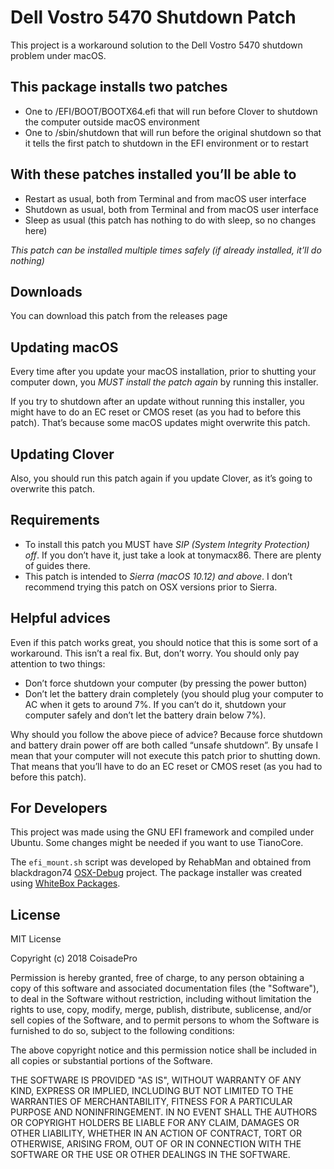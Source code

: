 # Dell Vostro 5470 Shutdown Patch
This project is a workaround solution to the Dell Vostro 5470 shutdown problem under macOS.

## This package installs two patches
- One to /EFI/BOOT/BOOTX64.efi that will run before Clover to shutdown the computer outside macOS environment
- One to /sbin/shutdown that will run before the original shutdown so that it tells the first patch to shutdown in the EFI environment or to restart

## With these patches installed you’ll be able to
- Restart as usual, both from Terminal and from macOS user interface
- Shutdown as usual, both from Terminal and from macOS user interface
- Sleep as usual (this patch has nothing to do with sleep, so no changes here)

*This patch can be installed multiple times safely (if already installed, it’ll do nothing)*

## Downloads
You can download this patch from the releases page

## Updating macOS
Every time after you update your macOS installation, prior to shutting your computer down, you *MUST install the patch again* by running this installer.

If you try to shutdown after an update without running this installer, you might have to do an EC reset or CMOS reset (as you had to before this patch). That’s because some macOS updates might overwrite this patch.

## Updating Clover
Also, you should run this patch again if you update Clover, as it’s going to overwrite this patch.

## Requirements
- To install this patch you MUST have *SIP (System Integrity Protection) off*. If you don’t have it, just take a look at tonymacx86. There are plenty of guides there.
- This patch is intended to *Sierra (macOS 10.12) and above*. I don’t recommend trying this patch on OSX versions prior to Sierra.

## Helpful advices
Even if this patch works great, you should notice that this is some sort of a workaround. This isn’t a real fix. But, don’t worry. You should only pay attention to two things:
- Don’t force shutdown your computer (by pressing the power button)
- Don’t let the battery drain completely (you should plug your computer to AC when it gets to around 7%. If you can’t do it, shutdown your computer safely and don’t let the battery drain below 7%).

Why should you follow the above piece of advice? Because force shutdown and battery drain power off are both called “unsafe shutdown”. By unsafe I mean that your computer will not execute this patch prior to shutting down. That means that you’ll have to do an EC reset or CMOS reset (as you had to before this patch).

## For Developers
This project was made using the GNU EFI framework and compiled under Ubuntu. Some changes might be needed if you want to use TianoCore.

The ```efi_mount.sh``` script was developed by RehabMan and obtained from blackdragon74 [OSX-Debug](https://github.com/black-dragon74/OSX-Debug) project. The package installer was created using [WhiteBox Packages](http://s.sudre.free.fr/Software/Packages/about.html).

## License
MIT License

Copyright (c) 2018 CoisadePro

Permission is hereby granted, free of charge, to any person obtaining a copy
of this software and associated documentation files (the "Software"), to deal
in the Software without restriction, including without limitation the rights
to use, copy, modify, merge, publish, distribute, sublicense, and/or sell
copies of the Software, and to permit persons to whom the Software is
furnished to do so, subject to the following conditions:

The above copyright notice and this permission notice shall be included in all
copies or substantial portions of the Software.

THE SOFTWARE IS PROVIDED "AS IS", WITHOUT WARRANTY OF ANY KIND, EXPRESS OR
IMPLIED, INCLUDING BUT NOT LIMITED TO THE WARRANTIES OF MERCHANTABILITY,
FITNESS FOR A PARTICULAR PURPOSE AND NONINFRINGEMENT. IN NO EVENT SHALL THE
AUTHORS OR COPYRIGHT HOLDERS BE LIABLE FOR ANY CLAIM, DAMAGES OR OTHER
LIABILITY, WHETHER IN AN ACTION OF CONTRACT, TORT OR OTHERWISE, ARISING FROM,
OUT OF OR IN CONNECTION WITH THE SOFTWARE OR THE USE OR OTHER DEALINGS IN THE
SOFTWARE.